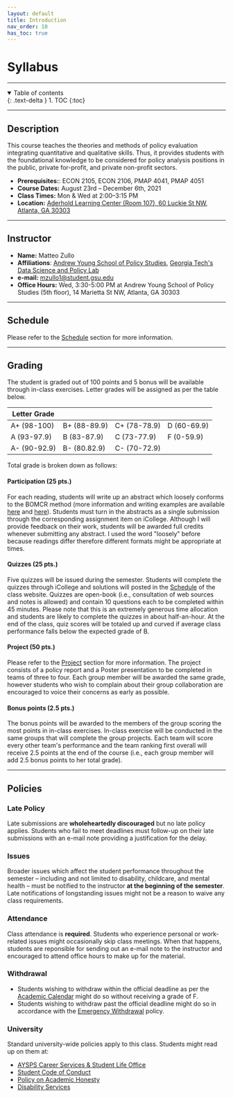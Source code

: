 ```yaml
---
layout: default
title: Introduction
nav_order: 10
has_toc: true
---
```


# Syllabus

---


<details open markdown="block">
  <summary>
    Table of contents
  </summary>
  {: .text-delta }
1. TOC
{:toc}
</details>

---

## Description

This course teaches the theories and methods of policy evaluation integrating quantitative and qualitative skills. Thus, it provides students with the foundational knowledge to be considered for policy analysis positions in the public, private for-profit, and private non-profit sectors.

- **Prerequisites:**: ECON 2105, ECON 2106, PMAP 4041, PMAP 4051
- **Course Dates:** August 23rd – December 6th, 2021
- **Class Times:** Mon & Wed at 2:00–3:15 PM
- **Location:** [Aderhold Learning Center (Room 107), 60 Luckie St NW, Atlanta, GA 30303](https://www.google.com/maps/place/Aderhold+Learning+Center/@33.7564192,-84.391006,17z/data=!3m1!4b1!4m5!3m4!1s0x88f503871aed7f0b:0x7739c4923f8b8ca0!8m2!3d33.7564068!4d-84.3888237)

---

## Instructor

- **Name:** Matteo Zullo
- **Affiliations**: [Andrew Young School of Policy Studies](https://aysps.gsu.edu/phd-student/zullo-matteo/), [Georgia Tech's Data Science and Policy Lab](https://datasciencepolicy.gatech.edu/team/)
- **e-mail:** mzullo1@student.gsu.edu
- **Office Hours:** Wed, 3:30-5:00 PM at Andrew Young School of Policy Studies (5th floor), 14 Marietta St NW, Atlanta, GA 30303

---

## Schedule

Please refer to the [Schedule](/schedule.md) section for more information.

---

## Grading

The student is graded out of 100 points and 5 bonus will be available through in-class exercises. Letter grades will be assigned as per the table below.

| Letter Grade       |              |              |             |
|--------------------|--------------|--------------|-------------|
| A+ (98-100)        | B+ (88-89.9) | C+ (78-78.9) | D (60-69.9) |
| A (93-97.9)        | B (83-87.9)  | C (73-77.9)  | F (0-59.9)  |
| A- (90-92.9)       | B- (80.82.9) | C- (70-72.9) |             |


Total grade is broken down as follows:

#### Participation (25 pts.)
For each reading, students will write up an abstract which loosely conforms to the BOMCR method (more information and writing examples are available [here](https://www.acgme.org/Portals/0/HowtoWriteanAbstract.pdf) and [here](http://web.mit.edu/communicate/abstracts.html)). Students must turn in the abstracts as a single submission through the corresponding assignment item on iCollege. Although I will provide feedback on their work, students will be awarded full credits whenever submitting any abstract. I used the word "loosely" before because readings differ therefore different formats might be appropriate at times.

#### Quizzes (25 pts.)
Five quizzes will be issued during the semester. Students will complete the quizzes through iCollege and solutions will posted in the [Schedule](/schedule.md) of the class website. Quizzes are open-book (i.e., consultation of web sources and notes is allowed) and contain 10 questions each to be completed within 45 minutes. Please note that this is an extremely generous time allocation and students are likely to complete the quizzes in about half-an-hour. At the end of the class, quiz scores will be totaled up and curved if average class performance falls below the expected grade of B.

#### Project (50 pts.)
Please refer to the [Project](/project.md) section for more information. The project consists of a policy report and a Poster presentation to be completed in teams of three to four. Each group member will be awarded the same grade, however students who wish to complain about their group collaboration are encouraged to voice their concerns as early as possible.

#### Bonus points (2.5 pts.)
The bonus points will be awarded to the members of the group scoring the most points in in-class exercises. In-class exercise will be conducted in the same groups that will complete the group projects. Each team will score every other team's performance and the team ranking first overall will receive 2.5 points at the end of the course (i.e., each group member will add 2.5 bonus points to her total grade).

---

## Policies

### Late Policy
Late submissions are **wholeheartedly discouraged** but no late policy applies. Students who fail to meet deadlines must follow-up on their late submissions with an e-mail note providing a justification for the delay.

### Issues
Broader issues which affect the student performance throughout the semester – including and not limited to disability, childcare, and mental health – must be notified to the instructor **at the beginning of the semester**. Late notifications of longstanding issues might not be a reason to waive any class requirements.

### Attendance
Class attendance is **required**. Students who experience personal or work-related issues might occasionally skip class meetings. When that happens, students are reponsible for sending out an e-mail note to the instructor and encouraged to attend office hours to make up for the material.

### Withdrawal
- Students wishing to withdraw within the official deadline as per the [Academic Calendar](https://registrar.gsu.edu/registration/semester-calendars-exam-schedules/#fall-2021) might do so without receiving a grade of F.
- Students wishing to withdraw past the official deadline might do so in accordance with the [Emergency Withdrawal](https://deanofstudents.gsu.edu/student-assistance/emergency-withdrawal/) policy.

### University
Standard university-wide policies apply to this class. Students might read up on them at:

- [AYSPS Career Services & Student Life Office](https://career.aysps.gsu.edu)
- [Student Code of Conduct](https://codeofconduct.gsu.edu)
- [Policy on Academic Honesty](https://deanofstudents.gsu.edu/student-conductpolicy-on-academic-honesty/)
- [Disability Services](https://access.gsu.edu)

